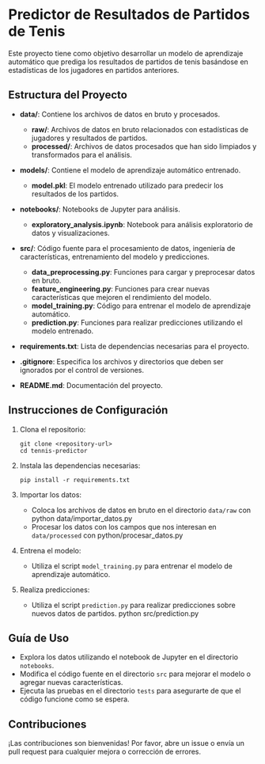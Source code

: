 # Predictor de Resultados de Partidos de Tenis

Este proyecto tiene como objetivo desarrollar un modelo de aprendizaje automático que prediga los resultados de partidos de tenis basándose en estadísticas de los jugadores en partidos anteriores.

## Estructura del Proyecto

- **data/**: Contiene los archivos de datos en bruto y procesados.
  - **raw/**: Archivos de datos en bruto relacionados con estadísticas de jugadores y resultados de partidos.
  - **processed/**: Archivos de datos procesados que han sido limpiados y transformados para el análisis.
  
- **models/**: Contiene el modelo de aprendizaje automático entrenado.
  - **model.pkl**: El modelo entrenado utilizado para predecir los resultados de los partidos.
  
- **notebooks/**: Notebooks de Jupyter para análisis.
  - **exploratory_analysis.ipynb**: Notebook para análisis exploratorio de datos y visualizaciones.
  
- **src/**: Código fuente para el procesamiento de datos, ingeniería de características, entrenamiento del modelo y predicciones.
  - **data_preprocessing.py**: Funciones para cargar y preprocesar datos en bruto.
  - **feature_engineering.py**: Funciones para crear nuevas características que mejoren el rendimiento del modelo.
  - **model_training.py**: Código para entrenar el modelo de aprendizaje automático.
  - **prediction.py**: Funciones para realizar predicciones utilizando el modelo entrenado.
  
- **requirements.txt**: Lista de dependencias necesarias para el proyecto.
- **.gitignore**: Especifica los archivos y directorios que deben ser ignorados por el control de versiones.
- **README.md**: Documentación del proyecto.

## Instrucciones de Configuración

1. Clona el repositorio:
   ```
   git clone <repository-url>
   cd tennis-predictor
   ```

2. Instala las dependencias necesarias:
   ```
   pip install -r requirements.txt
   ```

3. Importar los datos:
   - Coloca los archivos de datos en bruto en el directorio `data/raw` con python data/importar_datos.py
   - Procesar los datos con los campos que nos interesan en `data/processed` con python/procesar_datos.py

4. Entrena el modelo:
   - Utiliza el script `model_training.py` para entrenar el modelo de aprendizaje automático.

5. Realiza predicciones:
   - Utiliza el script `prediction.py` para realizar predicciones sobre nuevos datos de partidos. python src/prediction.py

## Guía de Uso

- Explora los datos utilizando el notebook de Jupyter en el directorio `notebooks`.
- Modifica el código fuente en el directorio `src` para mejorar el modelo o agregar nuevas características.
- Ejecuta las pruebas en el directorio `tests` para asegurarte de que el código funcione como se espera.

## Contribuciones

¡Las contribuciones son bienvenidas! Por favor, abre un issue o envía un pull request para cualquier mejora o corrección de errores.